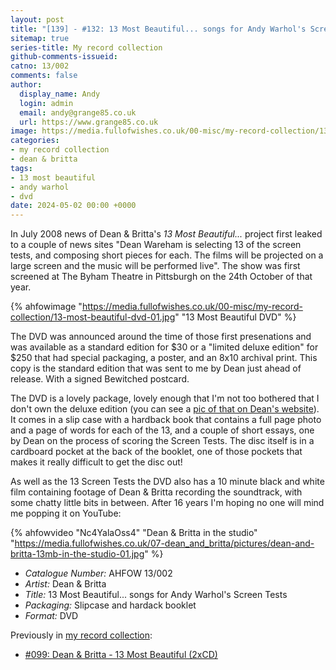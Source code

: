 ```yaml
---
layout: post
title: "[139] - #132: 13 Most Beautiful... songs for Andy Warhol's Screen Tests (DVD)"
sitemap: true
series-title: My record collection
github-comments-issueid:
catno: 13/002
comments: false
author:
  display_name: Andy
  login: admin
  email: andy@grange85.co.uk
  url: https://www.grange85.co.uk
image: https://media.fullofwishes.co.uk/00-misc/my-record-collection/13-most-beautiful-dvd-01.jpg
categories:
- my record collection
- dean & britta
tags:
- 13 most beautiful
- andy warhol
- dvd
date: 2024-05-02 00:00 +0000
---
```

In July 2008 news of Dean & Britta's _13 Most Beautiful..._ project first leaked to a couple of news sites "Dean Wareham is selecting 13 of the screen tests, and composing short pieces for each. The films will be projected on a large screen and the music will be performed live". The show was first screened at The Byham Theatre in Pittsburgh on the 24th October of that year.

{% ahfowimage "https://media.fullofwishes.co.uk/00-misc/my-record-collection/13-most-beautiful-dvd-01.jpg" "13 Most Beautiful DVD" %}

The DVD was announced around the time of those first presenations and was available as a standard edition for $30 or a "limited deluxe edition" for $250 that had special packaging, a poster, and an 8x10 archival print. This copy is the standard edition that was sent to me by Dean just ahead of release. With a signed Bewitched postcard.

The DVD is a lovely package, lovely enough that I'm not too bothered that I don't own the deluxe edition (you can see a [pic of that on Dean's website](https://deanwareham.com/product/266960)). It comes in a slip case with a hardback book that contains a full page photo and a page of words for each of the 13, and a couple of short essays, one by Dean on the process of scoring the Screen Tests. The disc itself is in a cardboard pocket at the back of the booklet, one of those pockets that makes it really difficult to get the disc out!

As well as the 13 Screen Tests the DVD also has a 10 minute black and white film containing footage of Dean & Britta recording the soundtrack, with some chatty little bits in between. After 16 years I'm hoping no one will mind me popping it on YouTube:

{% ahfowvideo "Nc4YalaOss4" "Dean & Britta in the studio" "https://media.fullofwishes.co.uk/07-dean_and_britta/pictures/dean-and-britta-13mb-in-the-studio-01.jpg" %}

  - *Catalogue Number:* AHFOW 13/002
  - *Artist:* Dean & Britta
  - *Title:* 13 Most Beautiful... songs for Andy Warhol's Screen Tests
  - *Packaging:* Slipcase and hardack booklet
  - *Format:* DVD

  Previously in [my record collection](/category/my-record-collection):
   - [#099: Dean & Britta - 13 Most Beautiful (2xCD)](/2024/01/08/my-record-collection-099-dean-britta-13-most-beautiful-2xcd/)

